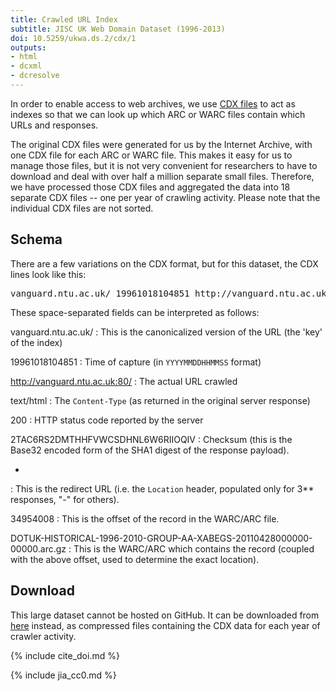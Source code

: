 ```yaml
---
title: Crawled URL Index
subtitle: JISC UK Web Domain Dataset (1996-2013)
doi: 10.5259/ukwa.ds.2/cdx/1
outputs:
- html
- dcxml
- dcresolve
---
```


In order to enable access to web archives, we use [CDX files](https://archive.org/web/researcher/cdx_file_format.php) to act as indexes so that we can look up which ARC or WARC files contain which URLs and responses. 

The original CDX files were generated for us by the Internet Archive, with one CDX file for each ARC or WARC file. This makes it easy for us to manage those files, but it is not very convenient for researchers to have to download and deal with over half a million separate small files. Therefore, we have processed those CDX files and aggregated the  data into 18 separate CDX files -- one per year of crawling activity. Please note that the individual CDX files are not sorted.

Schema
------

There are a few variations on the CDX format, but for this dataset, the CDX lines look like this:

<pre>
vanguard.ntu.ac.uk/ 19961018104851 http://vanguard.ntu.ac.uk:80/ text/html 200 2TAC6RS2DMTHHFVWCSDHNL6W6RIIOQIV - 34954008 DOTUK-HISTORICAL-1996-2010-GROUP-AA-XABEGS-20110428000000-00000.arc.gz
</pre>

These space-separated fields can be interpreted as follows:

vanguard.ntu.ac.uk/
: This is the canonicalized version of the URL (the 'key' of the index)

19961018104851
: Time of capture (in `YYYYMMDDHHMMSS` format)

http://vanguard.ntu.ac.uk:80/
: The actual URL crawled

text/html
: The `Content-Type` (as returned in the original server response)

200
: HTTP status code reported by the server

2TAC6RS2DMTHHFVWCSDHNL6W6RIIOQIV
: Checksum (this is the Base32 encoded form of the SHA1 digest of the response payload).

-
: This is the redirect URL (i.e. the `Location` header, populated only for 3** responses, "-" for others).

34954008 
: This is the offset of the record in the WARC/ARC file.

DOTUK-HISTORICAL-1996-2010-GROUP-AA-XABEGS-20110428000000-00000.arc.gz
: This is the WARC/ARC which contains the record (coupled with the above offset, used to determine the exact location).


Download
--------

This large dataset cannot be hosted on GitHub. It can be downloaded from [here](http://www.webarchive.org.uk/datasets/ukwa.ds.2/cdx/) instead, as compressed files containing the CDX data for each year of crawler activity.


{% include cite_doi.md %}

{% include jia_cc0.md %}
